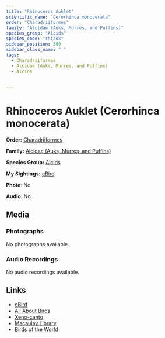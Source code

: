 ```yaml
---
title: "Rhinoceros Auklet"
scientific_name: "Cerorhinca monocerata"
order: "Charadriiformes"
family: "Alcidae (Auks, Murres, and Puffins)"
species_group: "Alcids"
species_code: "rhiauk"
sidebar_position: 300
sidebar_class_name: " "
tags: 
  - Charadriiformes
  - Alcidae (Auks, Murres, and Puffins)
  - Alcids
  
  
---
```


# Rhinoceros Auklet (Cerorhinca monocerata)

**Order:** [Charadriiformes](/tags/charadriiformes)

**Family:** [Alcidae (Auks, Murres, and Puffins)](/tags/alcidae-auks-murres-and-puffins)

**Species Group:** [Alcids](/tags/alcids)

**My Sightings:** [eBird](https://ebird.org/lifelist?r=world&time=life&spp=rhiauk)

**Photo**: No 

**Audio**: No

## Media
### Photographs
No photographs available.

### Audio Recordings
No audio recordings available.

## Links
* [eBird](https://ebird.org/species/rhiauk) 
* [All About Birds](https://www.allaboutbirds.org/guide/rhiauk) 
* [Xeno-canto](https://www.xeno-canto.org/species/cerorhinca-monocerata) 
* [Macaulay Library](https://search.macaulaylibrary.org/catalog?taxonCode=rhiauk&sort=rating_rank_desc)
* [Birds of the World](https://birdsoftheworld.org/bow/species/rhiauk)
